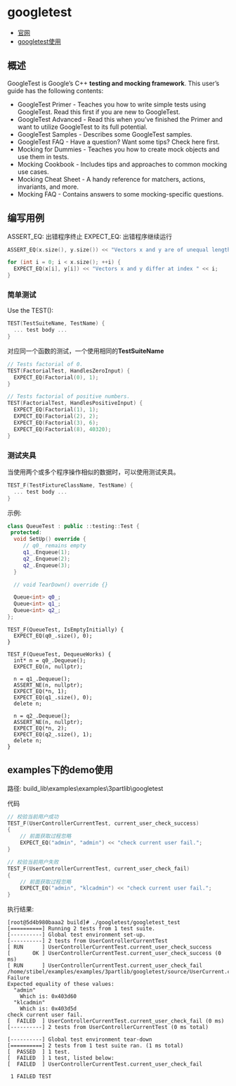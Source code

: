 # googletest

* [官网](https://google.github.io/googletest/)
* [googletest使用](https://blog.csdn.net/m0_65931372/article/details/126527421)

## 概述

GoogleTest is Google’s C++ **testing and mocking framework**. This user’s guide has the following contents:

* GoogleTest Primer - Teaches you how to write simple tests using GoogleTest. Read this first if you are new to GoogleTest.
* GoogleTest Advanced - Read this when you’ve finished the Primer and want to utilize GoogleTest to its full potential.
* GoogleTest Samples - Describes some GoogleTest samples.
* GoogleTest FAQ - Have a question? Want some tips? Check here first.
* Mocking for Dummies - Teaches you how to create mock objects and use them in tests.
* Mocking Cookbook - Includes tips and approaches to common mocking use cases.
* Mocking Cheat Sheet - A handy reference for matchers, actions, invariants, and more.
* Mocking FAQ - Contains answers to some mocking-specific questions.

## 编写用例

ASSERT_EQ: 出错程序终止
EXPECT_EQ: 出错程序继续运行

```cpp
ASSERT_EQ(x.size(), y.size()) << "Vectors x and y are of unequal length";

for (int i = 0; i < x.size(); ++i) {
  EXPECT_EQ(x[i], y[i]) << "Vectors x and y differ at index " << i;
}
```

### 简单测试

Use the TEST():
```cpp
TEST(TestSuiteName, TestName) {
  ... test body ...
}
```

对应同一个函数的测试，一个使用相同的**TestSuiteName**

```cpp
// Tests factorial of 0.
TEST(FactorialTest, HandlesZeroInput) {
  EXPECT_EQ(Factorial(0), 1);
}

// Tests factorial of positive numbers.
TEST(FactorialTest, HandlesPositiveInput) {
  EXPECT_EQ(Factorial(1), 1);
  EXPECT_EQ(Factorial(2), 2);
  EXPECT_EQ(Factorial(3), 6);
  EXPECT_EQ(Factorial(8), 40320);
}
```

### 测试夹具

当使用两个或多个程序操作相似的数据时，可以使用测试夹具。

```cpp
TEST_F(TestFixtureClassName, TestName) {
  ... test body ...
}
```

示例: 

```cpp
class QueueTest : public ::testing::Test {
 protected:
  void SetUp() override {
     // q0_ remains empty
     q1_.Enqueue(1);
     q2_.Enqueue(2);
     q2_.Enqueue(3);
  }

  // void TearDown() override {}

  Queue<int> q0_;
  Queue<int> q1_;
  Queue<int> q2_;
};
```


```
TEST_F(QueueTest, IsEmptyInitially) {
  EXPECT_EQ(q0_.size(), 0);
}

TEST_F(QueueTest, DequeueWorks) {
  int* n = q0_.Dequeue();
  EXPECT_EQ(n, nullptr);

  n = q1_.Dequeue();
  ASSERT_NE(n, nullptr);
  EXPECT_EQ(*n, 1);
  EXPECT_EQ(q1_.size(), 0);
  delete n;

  n = q2_.Dequeue();
  ASSERT_NE(n, nullptr);
  EXPECT_EQ(*n, 2);
  EXPECT_EQ(q2_.size(), 1);
  delete n;
}
```


## examples下的demo使用

路径: build_lib\examples\examples\3partlib\googletest


代码

```cpp
// 校验当前用户成功
TEST_F(UserControllerCurrentTest, current_user_check_success)
{
    // 前面获取过程忽略
    EXPECT_EQ("admin", "admin") << "check current user fail.";
}

// 校验当前用户失败
TEST_F(UserControllerCurrentTest, current_user_check_fail)
{
    // 前面获取过程忽略
    EXPECT_EQ("admin", "klcadmin") << "check current user fail.";
}
```

执行结果:

```
[root@5d4b980baaa2 build]# ./googletest/googletest_test
[==========] Running 2 tests from 1 test suite.
[----------] Global test environment set-up.
[----------] 2 tests from UserControllerCurrentTest
[ RUN      ] UserControllerCurrentTest.current_user_check_success
[       OK ] UserControllerCurrentTest.current_user_check_success (0 ms)
[ RUN      ] UserControllerCurrentTest.current_user_check_fail
/home/stibel/examples/examples/3partlib/googletest/source/UserCurrent.cpp:16: Failure
Expected equality of these values:
  "admin"
    Which is: 0x403d60
  "klcadmin"
    Which is: 0x403d5d
check current user fail.
[  FAILED  ] UserControllerCurrentTest.current_user_check_fail (0 ms)
[----------] 2 tests from UserControllerCurrentTest (0 ms total)

[----------] Global test environment tear-down
[==========] 2 tests from 1 test suite ran. (1 ms total)
[  PASSED  ] 1 test.
[  FAILED  ] 1 test, listed below:
[  FAILED  ] UserControllerCurrentTest.current_user_check_fail

 1 FAILED TEST

```